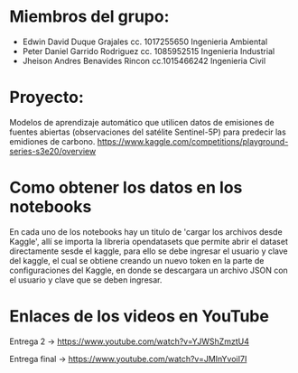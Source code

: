 # Miembros del grupo:
* Edwin David Duque Grajales cc. 1017255650 Ingenieria Ambiental 	
* Peter Daniel Garrido Rodriguez cc. 1085952515 Ingenieria Industrial	
* Jheison Andres Benavides Rincon cc.1015466242 Ingenieria Civil	

# Proyecto: 
Modelos de aprendizaje automático que utilicen datos de emisiones de fuentes abiertas (observaciones del satélite Sentinel-5P) para predecir las emidiones de carbono. 
https://www.kaggle.com/competitions/playground-series-s3e20/overview

# Como obtener los datos en los notebooks
En cada uno de los notebooks hay un titulo de 'cargar los archivos desde Kaggle', allí se importa la libreria opendatasets que permite abrir el dataset
directamente sesde el kaggle, para ello se debe ingresar el usuario y clave del kaggle, el cual se obtiene creando un nuevo token en la parte de configuraciones del Kaggle, en donde se descargara un archivo JSON con el usuario y clave que se deben ingresar.

# Enlaces de los videos en YouTube
Entrega 2 -> https://www.youtube.com/watch?v=YJWShZmztU4  



  Entrega final -> https://www.youtube.com/watch?v=JMInYvoiI7I

